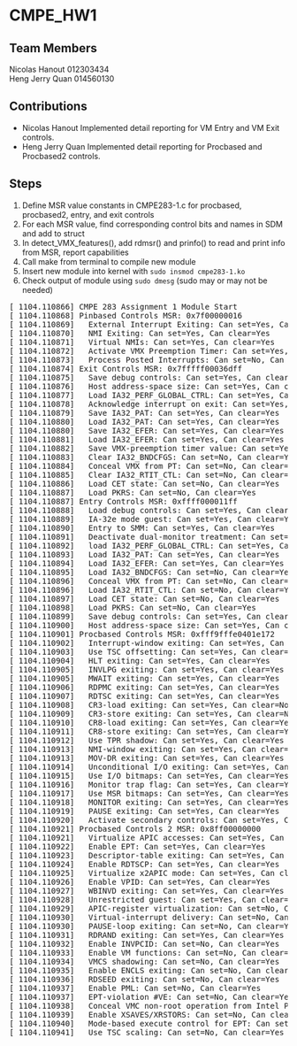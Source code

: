# CMPE_HW1

## Team Members
Nicolas Hanout 012303434  
Heng Jerry Quan 014560130

## Contributions
- Nicolas Hanout
Implemented detail reporting for VM Entry and VM Exit controls.
- Heng Jerry Quan
Implemented detail reporting for Procbased and Procbased2 controls.

## Steps

1. Define MSR value constants in CMPE283-1.c for procbased, procbased2, entry, and exit controls
2. For each MSR value, find corresponding control bits and names in SDM and add to struct
3. In detect_VMX_features(), add rdmsr() and prinfo() to read and print info from MSR, report capabilities
4. Call make from terminal to compile new module
5. Insert new module into kernel with `sudo insmod cmpe283-1.ko`
6. Check output of module using `sudo dmesg` (sudo may or may not be needed)

<pre>
[ 1104.110866] CMPE 283 Assignment 1 Module Start
[ 1104.110868] Pinbased Controls MSR: 0x7f00000016
[ 1104.110869]   External Interrupt Exiting: Can set=Yes, Can clear=Yes
[ 1104.110870]   NMI Exiting: Can set=Yes, Can clear=Yes
[ 1104.110871]   Virtual NMIs: Can set=Yes, Can clear=Yes
[ 1104.110872]   Activate VMX Preemption Timer: Can set=Yes, Can clear=Yes
[ 1104.110873]   Process Posted Interrupts: Can set=No, Can clear=Yes
[ 1104.110874] Exit Controls MSR: 0x7fffff00036dff
[ 1104.110875]   Save debug controls: Can set=Yes, Can clear=No
[ 1104.110876]   Host address-space size: Can set=Yes, Can clear=Yes
[ 1104.110877]   Load IA32_PERF_GLOBAL_CTRL: Can set=Yes, Can clear=Yes
[ 1104.110878]   Acknowledge interrupt on exit: Can set=Yes, Can clear=Yes
[ 1104.110879]   Save IA32_PAT: Can set=Yes, Can clear=Yes
[ 1104.110880]   Load IA32_PAT: Can set=Yes, Can clear=Yes
[ 1104.110880]   Save IA32_EFER: Can set=Yes, Can clear=Yes
[ 1104.110881]   Load IA32_EFER: Can set=Yes, Can clear=Yes
[ 1104.110882]   Save VMX-preemption timer value: Can set=Yes, Can clear=Yes
[ 1104.110883]   Clear IA32_BNDCFGS: Can set=No, Can clear=Yes
[ 1104.110884]   Conceal VMX from PT: Can set=No, Can clear=Yes
[ 1104.110885]   Clear IA32_RTIT_CTL: Can set=No, Can clear=Yes
[ 1104.110886]   Load CET state: Can set=No, Can clear=Yes
[ 1104.110887]   Load PKRS: Can set=No, Can clear=Yes
[ 1104.110887] Entry Controls MSR: 0xffff000011ff
[ 1104.110888]   Load debug controls: Can set=Yes, Can clear=No
[ 1104.110889]   IA-32e mode guest: Can set=Yes, Can clear=Yes
[ 1104.110890]   Entry to SMM: Can set=Yes, Can clear=Yes
[ 1104.110891]   Deactivate dual-monitor treatment: Can set=Yes, Can clear=Yes
[ 1104.110892]   load IA32_PERF_GLOBAL_CTRL: Can set=Yes, Can clear=Yes
[ 1104.110893]   Load IA32_PAT: Can set=Yes, Can clear=Yes
[ 1104.110894]   Load IA32_EFER: Can set=Yes, Can clear=Yes
[ 1104.110895]   Load IA32_BNDCFGS: Can set=No, Can clear=Yes
[ 1104.110896]   Conceal VMX from PT: Can set=No, Can clear=Yes
[ 1104.110896]   Load IA32_RTIT_CTL: Can set=No, Can clear=Yes
[ 1104.110897]   Load CET state: Can set=No, Can clear=Yes
[ 1104.110898]   Load PKRS: Can set=No, Can clear=Yes
[ 1104.110899]   Save debug controls: Can set=Yes, Can clear=No
[ 1104.110900]   Host address-space size: Can set=Yes, Can clear=Yes
[ 1104.110901] Procbased Controls MSR: 0xfff9fffe0401e172
[ 1104.110902]   Interrupt-window exiting: Can set=Yes, Can clear=Yes
[ 1104.110903]   Use TSC offsetting: Can set=Yes, Can clear=Yes
[ 1104.110904]   HLT exiting: Can set=Yes, Can clear=Yes
[ 1104.110905]   INVLPG exiting: Can set=Yes, Can clear=Yes
[ 1104.110905]   MWAIT exiting: Can set=Yes, Can clear=Yes
[ 1104.110906]   RDPMC exiting: Can set=Yes, Can clear=Yes
[ 1104.110907]   RDTSC exiting: Can set=Yes, Can clear=Yes
[ 1104.110908]   CR3-load exiting: Can set=Yes, Can clear=No
[ 1104.110909]   CR3-store exiting: Can set=Yes, Can clear=No
[ 1104.110910]   CR8-load exiting: Can set=Yes, Can clear=Yes
[ 1104.110911]   CR8-store exiting: Can set=Yes, Can clear=Yes
[ 1104.110912]   Use TPR shadow: Can set=Yes, Can clear=Yes
[ 1104.110913]   NMI-window exiting: Can set=Yes, Can clear=Yes
[ 1104.110913]   MOV-DR exiting: Can set=Yes, Can clear=Yes
[ 1104.110914]   Unconditional I/O exiting: Can set=Yes, Can clear=Yes
[ 1104.110915]   Use I/O bitmaps: Can set=Yes, Can clear=Yes
[ 1104.110916]   Monitor trap flag: Can set=Yes, Can clear=Yes
[ 1104.110917]   Use MSR bitmaps: Can set=Yes, Can clear=Yes
[ 1104.110918]   MONITOR exiting: Can set=Yes, Can clear=Yes
[ 1104.110919]   PAUSE exiting: Can set=Yes, Can clear=Yes
[ 1104.110920]   Activate secondary controls: Can set=Yes, Can clear=Yes
[ 1104.110921] Procbased Controls 2 MSR: 0x8ff00000000
[ 1104.110921]   Virtualize APIC accesses: Can set=Yes, Can clear=Yes
[ 1104.110922]   Enable EPT: Can set=Yes, Can clear=Yes
[ 1104.110923]   Descriptor-table exiting: Can set=Yes, Can clear=Yes
[ 1104.110924]   Enable RDTSCP: Can set=Yes, Can clear=Yes
[ 1104.110925]   Virtualize x2APIC mode: Can set=Yes, Can clear=Yes
[ 1104.110926]   Enable VPID: Can set=Yes, Can clear=Yes
[ 1104.110927]   WBINVD exiting: Can set=Yes, Can clear=Yes
[ 1104.110928]   Unrestricted guest: Can set=Yes, Can clear=Yes
[ 1104.110929]   APIC-register virtualization: Can set=No, Can clear=Yes
[ 1104.110930]   Virtual-interrupt delivery: Can set=No, Can clear=Yes
[ 1104.110930]   PAUSE-loop exiting: Can set=No, Can clear=Yes
[ 1104.110931]   RDRAND exiting: Can set=Yes, Can clear=Yes
[ 1104.110932]   Enable INVPCID: Can set=No, Can clear=Yes
[ 1104.110933]   Enable VM functions: Can set=No, Can clear=Yes
[ 1104.110934]   VMCS shadowing: Can set=No, Can clear=Yes
[ 1104.110935]   Enable ENCLS exiting: Can set=No, Can clear=Yes
[ 1104.110936]   RDSEED exiting: Can set=No, Can clear=Yes
[ 1104.110937]   Enable PML: Can set=No, Can clear=Yes
[ 1104.110937]   EPT-violation #VE: Can set=No, Can clear=Yes
[ 1104.110938]   Conceal VMC non-root operation from Intel PT: Can set=No, Can clear=Yes
[ 1104.110939]   Enable XSAVES/XRSTORS: Can set=No, Can clear=Yes
[ 1104.110940]   Mode-based execute control for EPT: Can set=No, Can clear=Yes
[ 1104.110941]   Use TSC scaling: Can set=No, Can clear=Yes
</ pre>
